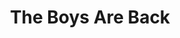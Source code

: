 ---
ee_id: '236'
site: '1'
type: '2'
long_id: 2006-007 The Boys Are Back
url: 2006-007-the-boys-are-back
title: The Boys Are Back
year: '2006'
medium: Composition for solo piano
commission:
dims:
pitch: 'Just my favorite part of the Elton song. FYI. '
ps:
live_url:
related:
youtube:
imgs: The_Boys_Are_Back_2006_007_database_IH.jpg
subheading:
display_year: '2006'
download: cory_arcangel_boys_r_back.pdf
add_credit:
add_credits:
related_code:
layout: things-i-made
---